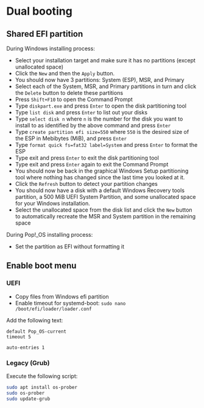# Dual booting

## Shared EFI partition

During Windows installing process:

- Select your installation target and make sure it has no partitions (except unallocated space)
- Click the `New` and then the `Apply` button.
- You should now have 3 partitions: System (ESP), MSR, and Primary
- Select each of the System, MSR, and Primary partitions in turn and click the `Delete` button to delete these partitions
- Press `Shift+F10` to open the Command Prompt
- Type `diskpart.exe` and press `Enter` to open the disk partitioning tool
- Type `list disk` and press `Enter` to list out your disks
- Type `select disk n` where `n` is the number for the disk you want to install to as identified by the above command and press `Enter`
- Type `create partition efi size=550` where `550` is the desired size of the ESP in Mebibytes (MiB), and press `Enter`
- Type `format quick fs=fat32 label=System` and press `Enter` to format the ESP
- Type exit and press `Enter` to exit the disk partitioning tool
- Type exit and press `Enter` again to exit the Command Prompt
- You should now be back in the graphical Windows Setup partitioning tool where nothing has changed since the last time you looked at it.
- Click the `Refresh` button to detect your partition changes
- You should now have a disk with a default Windows Recovery tools partition, a 500 MiB UEFI System Partition, and some unallocated space for your Windows installation.
- Select the unallocated space from the disk list and click the `New` button to automatically recreate the MSR and System partition in the remaining space

During Pop!_OS installing process:

- Set the partition as EFI without formatting it

## Enable boot menu

### UEFI

- Copy files from Windows efi partition
- Enable timeout for systemd-boot: `sudo nano /boot/efi/loader/loader.conf`

Add the following text:

```text
default Pop_OS-current
timeout 5

auto-entries 1
```

### Legacy (Grub)

Execute the following script:

```sh
sudo apt install os-prober
sudo os-prober
sudo update-grub
```
